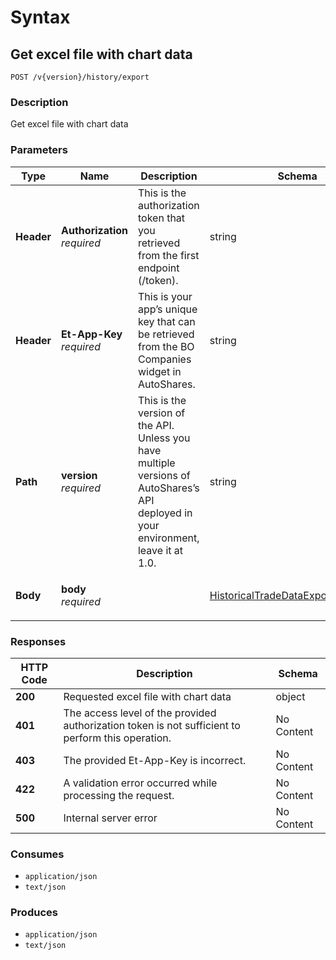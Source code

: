 # Syntax

## Get excel file with chart data

```
POST /v{version}/history/export
```

### Description

Get excel file with chart data

### Parameters

| Type       | Name                                                         | Description                                                                                                                           | Schema                                                                                                         | Default |
| ---------- | ------------------------------------------------------------ | ------------------------------------------------------------------------------------------------------------------------------------- | -------------------------------------------------------------------------------------------------------------- | ------- |
| **Header** | <p><strong>Authorization</strong>  <br><em>required</em></p> | This is the authorization token that you retrieved from the first endpoint (/token).                                                  | string                                                                                                         |         |
| **Header** | <p><strong>Et-App-Key</strong>  <br><em>required</em></p>    | This is your app’s unique key that can be retrieved from the BO Companies widget in AutoShares.                                      | string                                                                                                         |         |
| **Path**   | <p><strong>version</strong>  <br><em>required</em></p>       | This is the version of the API. Unless you have multiple versions of AutoShares’s API deployed in your environment, leave it at 1.0. | string                                                                                                         | `"1"`   |
| **Body**   | <p><strong>body</strong>  <br><em>required</em></p>          |                                                                                                                                       | [HistoricalTradeDataExportDataModel](historicaltradedata\_exporttoexcel.md#historicaltradedataexportdatamodel) |         |

### Responses

| HTTP Code | Description                                                                                       | Schema     |
| --------- | ------------------------------------------------------------------------------------------------- | ---------- |
| **200**   | Requested excel file with chart data                                                              | object     |
| **401**   | The access level of the provided authorization token is not sufficient to perform this operation. | No Content |
| **403**   | The provided Et-App-Key is incorrect.                                                             | No Content |
| **422**   | A validation error occurred while processing the request.                                         | No Content |
| **500**   | Internal server error                                                                             | No Content |

### Consumes

* `application/json`
* `text/json`

### Produces

* `application/json`
* `text/json`
